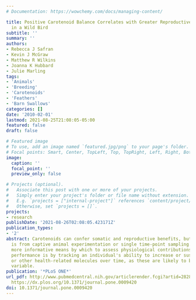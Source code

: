 ```yaml
---
# Documentation: https://wowchemy.com/docs/managing-content/

title: Positive Carotenoid Balance Correlates with Greater Reproductive Performance
  in a Wild Bird
subtitle: ''
summary: ''
authors:
- Rebecca J Safran
- Kevin J McGraw
- Matthew R Wilkins
- Joanna K Hubbard
- Julie Marling
tags:
- 'Animals'
- 'Breeding'
- 'Carotenoids'
- 'Feathers'
- 'Barn Swallows'
categories: []
date: '2010-02-01'
lastmod: 2021-08-25T21:08:05-05:00
featured: false
draft: false

# Featured image
# To use, add an image named `featured.jpg/png` to your page's folder.
# Focal points: Smart, Center, TopLeft, Top, TopRight, Left, Right, BottomLeft, Bottom, BottomRight.
image:
  caption: ''
  focal_point: ''
  preview_only: false

# Projects (optional).
#   Associate this post with one or more of your projects.
#   Simply enter your project's folder or file name without extension.
#   E.g. `projects = ["internal-project"]` references `content/project/deep-learning/index.md`.
#   Otherwise, set `projects = []`.
projects: 
- research
publishDate: '2021-08-26T02:08:05.423171Z'
publication_types:
- '2'
abstract: Carotenoids can confer somatic and reproductive benefits, but most evidence
  is from captive animal experimentation or single time-point sampling. Another perhaps
  more informative means by which to assess physiological contributions to animal
  performance is by tracking an individual's ability to increase or sustain carotenoids
  or other health-related molecules over time, as these are likely to be temporally
  variable.
publication: '*PLoS ONE*'
url_pdf: http://www.pubmedcentral.nih.gov/articlerender.fcgi?artid=2828481&tool=pmcentrez&rendertype=abstract
  https://dx.plos.org/10.1371/journal.pone.0009420
doi: 10.1371/journal.pone.0009420
---
```

